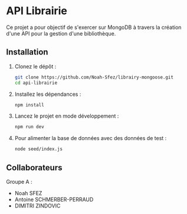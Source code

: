 # API Librairie

Ce projet a pour objectif de s'exercer sur MongoDB à travers la création d'une API pour la gestion d'une bibliothèque.

## Installation

1. Clonez le dépôt :
    ```bash
    git clone https://github.com/Noah-Sfez/librairy-mongoose.git
    cd api-librairie
    ```

2. Installez les dépendances :
    ```bash
    npm install
    ```

3. Lancez le projet en mode développement :
    ```bash
    npm run dev
    ```

4. Pour alimenter la base de données avec des données de test :
    ```bash
    node seed/index.js
    ```

## Collaborateurs

Groupe A :

- Noah SFEZ
- Antoine SCHMERBER-PERRAUD
- DIMITRI ZINDOVIC